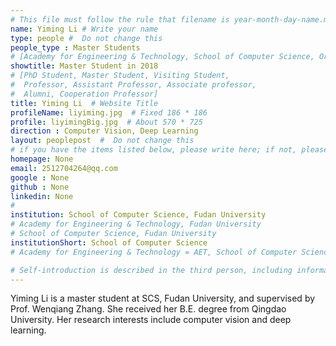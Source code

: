 ```yaml
---
# This file must follow the rule that filename is year-month-day-name.md .
name: Yiming Li # Write your name
type: people #  Do not change this
people_type : Master Students
# [Academy for Engineering & Technology, School of Computer Science, Organizer]
showtitle: Master Student in 2018
# [PhD Student, Master Student, Visiting Student,
#  Professor, Assistant Professor, Associate professor,
#  Alumni, Cooperation Professor]
title: Yiming Li  # Website Title
profileName: liyiming.jpg  # Fixed 186 * 186
profile: liyimingBig.jpg  # About 570 * 725
direction : Computer Vision, Deep Learning
layout: peoplepost  #  Do not change this
# if you have the items listed below, please write here; if not, please write None.
homepage: None
email: 2512704264@qq.com
google : None
github : None
linkedin: None
# 
institution: School of Computer Science, Fudan University
# Academy for Engineering & Technology, Fudan University
# School of Computer Science, Fudan University
institutionShort: School of Computer Science
# Academy for Engineering & Technology = AET, School of Computer Science = SCS

# Self-introduction is described in the third person, including information such as educational experience
---
```


Yiming Li is a master student at SCS, Fudan University, and supervised by Prof. Wenqiang Zhang. She received her B.E. degree from Qingdao University. Her research interests include computer vision and deep learning.